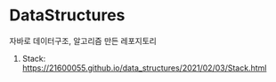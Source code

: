 # DataStructures
자바로 데이터구조, 알고리즘 만든 레포지토리

1. Stack: <https://21600055.github.io/data_structures/2021/02/03/Stack.html>
